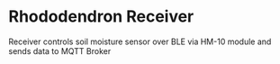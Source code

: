 # Rhododendron Receiver
Receiver controls soil moisture sensor over BLE via HM-10 module and sends data to MQTT Broker
